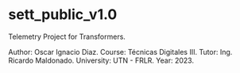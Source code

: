 # sett_public_v1.0
Telemetry Project for Transformers.

Author: Oscar Ignacio Diaz.
Course: Técnicas Digitales III.
Tutor: Ing. Ricardo Maldonado.
University: UTN - FRLR.
Year: 2023.
